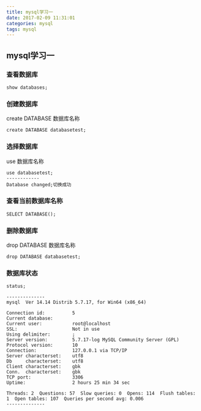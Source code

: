 ```yaml
---
title: mysql学习一
date: 2017-02-09 11:31:01
categories: mysql
tags: mysql
---
```

## mysql学习一

### 查看数据库

```
show databases;
```
### 创建数据库
create DATABASE  数据库名称
```
create DATABASE databasetest;

```
### 选择数据库
use  数据库名称
```
use databasetest;
------------
Database changed;切换成功
```

### 查看当前数据库名称

```
SELECT DATABASE();

```

### 删除数据库
drop DATABASE  数据库名称
```
drop DATABASE databasetest;

```

### 数据库状态

```
status;

--------------
mysql  Ver 14.14 Distrib 5.7.17, for Win64 (x86_64)

Connection id:          5
Current database:
Current user:           root@localhost
SSL:                    Not in use
Using delimiter:        ;
Server version:         5.7.17-log MySQL Community Server (GPL)
Protocol version:       10
Connection:             127.0.0.1 via TCP/IP
Server characterset:    utf8
Db     characterset:    utf8
Client characterset:    gbk
Conn.  characterset:    gbk
TCP port:               3306
Uptime:                 2 hours 25 min 34 sec

Threads: 2  Questions: 57  Slow queries: 0  Opens: 114  Flush tables: 1  Open tables: 107  Queries per second avg: 0.006
--------------
```




